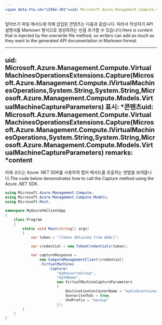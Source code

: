 ```yaml
---
<span data-ttu-id="c256e-101">uid: Microsoft.Azure.Management.Compute.VirtualMachinesOperationsExtensions.Capture(Microsoft.Azure.Management.Compute.IVirtualMachinesOperations,System.String,System.String,Microsoft.Azure.Management.Compute.Models.VirtualMachineCaptureParameters) 요약: *콘텐츠</span><span class="sxs-lookup"><span data-stu-id="c256e-101">uid: Microsoft.Azure.Management.Compute.VirtualMachinesOperationsExtensions.Capture(Microsoft.Azure.Management.Compute.IVirtualMachinesOperations,System.String,System.String,Microsoft.Azure.Management.Compute.Models.VirtualMachineCaptureParameters) summary: *content</span></span>
---
```


<span data-ttu-id="c256e-102">덮어쓰기 파일 메서드에 의해 삽입된 콘텐츠는 다음과 같습니다. 따라서 작성자가 API 설명서를 Markown 형식으로 생성하려는 만큼 추가할 수 있습니다.</span><span class="sxs-lookup"><span data-stu-id="c256e-102">Here is content that is injected by the overwrite file method, so writers can add as much as they want to the generated API documentation in Markown format.</span></span>

---
<span data-ttu-id="c256e-103">uid: Microsoft.Azure.Management.Compute.VirtualMachinesOperationsExtensions.Capture(Microsoft.Azure.Management.Compute.IVirtualMachinesOperations,System.String,System.String,Microsoft.Azure.Management.Compute.Models.VirtualMachineCaptureParameters) 표시: *콘텐츠</span><span class="sxs-lookup"><span data-stu-id="c256e-103">uid: Microsoft.Azure.Management.Compute.VirtualMachinesOperationsExtensions.Capture(Microsoft.Azure.Management.Compute.IVirtualMachinesOperations,System.String,System.String,Microsoft.Azure.Management.Compute.Models.VirtualMachineCaptureParameters) remarks: *content</span></span>
---

<span data-ttu-id="c256e-104">아래 코드는 Azure .NET SDK를 사용하여 캡처 메서드를 호출하는 방법을 보여줍니다.</span><span class="sxs-lookup"><span data-stu-id="c256e-104">The code below demonstrates how to call the Capture method using the Azure .NET SDK.</span></span> 

```csharp
using Microsoft.Azure.Management.Compute;
using Microsoft.Azure.Management.Compute.Models;
using Microsoft.Rest;

namespace MyAzureVmClientApp
{
    class Program
    {
        static void Main(string[] args)
        {
            var token = "[Token Obtained from ADAL]";

            var credential = new TokenCredentials(token);

            var captureResponse = 
                new ComputeManagementClient(credential)
                .VirtualMachines
                    .Capture(
                        "myResourceGroup",
                        "myVmName",
                        new VirtualMachineCaptureParameters
                        {
                            DestinationContainerName = "myblobcontainer",
                            OverwriteVhds = true,
                            VhdPrefix = "backup"
                        });
        }
    }
}
```


